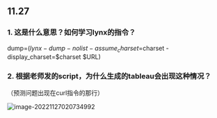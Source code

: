 





## 11.27

### 1. 这是什么意思？如何学习lynx的指令？

dump=$(lynx -dump -nolist -assume_charset=$charset -display_charset=$charset $URL)



### 2. 根据老师发的script，为什么生成的tableau会出现这种情况？

（预测问题出现在curl指令的那行）

![image-20221127020734992](/Users/xiaohua/Documents/Markdown/assets/image-20221127020734992.png)